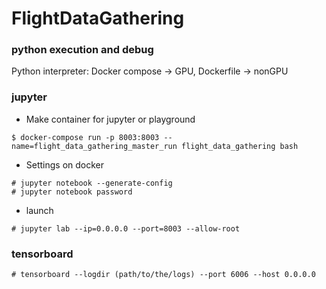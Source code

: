 # FlightDataGathering

### python execution and debug
Python interpreter: Docker compose -> GPU, Dockerfile -> nonGPU

### jupyter
* Make container for jupyter or playground  
```
$ docker-compose run -p 8003:8003 --name=flight_data_gathering_master_run flight_data_gathering bash
```

* Settings on docker
```
# jupyter notebook --generate-config
# jupyter notebook password
```

* launch
```
# jupyter lab --ip=0.0.0.0 --port=8003 --allow-root
```

### tensorboard
```
# tensorboard --logdir (path/to/the/logs) --port 6006 --host 0.0.0.0